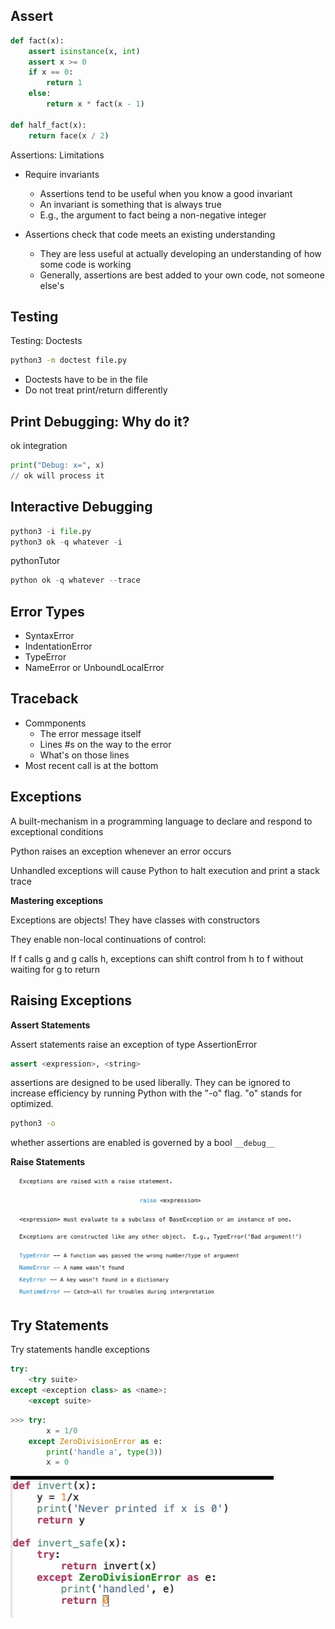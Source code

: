 ## Assert

```python
def fact(x):
    assert isinstance(x, int)
    assert x >= 0
    if x == 0:
        return 1
    else:
        return x * fact(x - 1)
    
def half_fact(x):
    return face(x / 2)
```

Assertions: Limitations

- Require invariants
  - Assertions tend to be useful when you know a good invariant
  - An invariant is something that is always true
  - E.g., the argument to fact being a non-negative integer
  
- Assertions check that code meets an existing understanding 

  - They are less useful at actually developing an understanding of how some code is working
  - Generally, assertions are best added to your own code, not someone else's
  
## Testing

  Testing: Doctests

```bash
python3 -m doctest file.py
```

- Doctests have to be in the file 
- Do not treat print/return differently



## Print Debugging: Why do it?

ok integration

```python
print("Debug: x=", x) 
// ok will process it
```



## Interactive Debugging

```python
python3 -i file.py
python3 ok -q whatever -i
```

pythonTutor

```python
python ok -q whatever --trace
```



## Error Types

- SyntaxError
- IndentationError
- TypeError
- NameError or UnboundLocalError



## Traceback

- Commponents
  - The error message itself
  - Lines #s on the way to the error
  - What's on those lines
- Most recent call is at the bottom



## Exceptions

A built-mechanism in a programming language to declare and respond to exceptional conditions

Python raises an exception whenever an error occurs

Unhandled exceptions will cause Python to halt execution and print a stack trace

**Mastering exceptions**

Exceptions are objects! They have classes with constructors

They enable non-local continuations of control:

If f calls g and g calls h, exceptions can shift control from h to f without waiting for g to return 



## Raising Exceptions

**Assert Statements**

Assert statements raise an exception of type AssertionError

```python
assert <expression>, <string>
```

assertions are designed to be used liberally. They can be ignored to increase efficiency by running Python with the "-o" flag. "o" stands for optimized.

```bash
python3 -o
```

whether assertions are enabled is governed by a bool `__debug__`



**Raise Statements**

![image-20220426103203928](Lecture_10_Functional_Decomposition&Debugging.assets/image-20220426103203928.png)



## Try Statements

Try statements handle exceptions

```python
try:
    <try suite>
except <exception class> as <name>:
    <except suite>
```



```python
>>> try:
    	x = 1/0
    except ZeroDivisionError as e:
        print('handle a', type(3))
        x = 0
```

![image-20220426104016155](Lecture_10_Functional_Decomposition&Debugging.assets/image-20220426104016155.png)